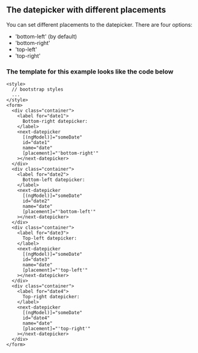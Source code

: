 ## The datepicker with different placements

You can set different placements to the datepicker.
There are four options:

- 'bottom-left' (by default)
- 'bottom-right'
- 'top-left'
- 'top-right'

### The template for this example looks like the code below

```
<style>
  // bootstrap styles
  ...
</style>
<form>
  <div class="container">
    <label for="date1">
      Bottom-right datepicker:
    </label>
    <next-datepicker
      [(ngModel)]="someDate"
      id="date1"
      name="date"
      [placement]="'bottom-right'"
    ></next-datepicker>
  </div>
  <div class="container">
    <label for="date2">
      Bottom-left datepicker:
    </label>
    <next-datepicker
      [(ngModel)]="someDate"
      id="date2"
      name="date"
      [placement]="'bottom-left'"
    ></next-datepicker>
  </div>
  <div class="container">
    <label for="date3">
      Top-left datepicker:
    </label>
    <next-datepicker
      [(ngModel)]="someDate"
      id="date3"
      name="date"
      [placement]="'top-left'"
    ></next-datepicker>
  </div>
  <div class="container">
    <label for="date4">
      Top-right datepicker:
    </label>
    <next-datepicker
      [(ngModel)]="someDate"
      id="date4"
      name="date"
      [placement]="'top-right'"
    ></next-datepicker>
  </div>
</form>
```
